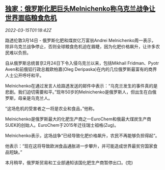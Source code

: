 <!--1647307863000-->
[独家：俄罗斯化肥巨头Melnichenko称乌克兰战争让世界面临粮食危机](https://cn.reuters.com/article/russia-melnichenko-food-fertilizer-price-idCNKCS2LC033)
------

<div><i>2022-03-15T01:18:42Z</i></div><p>路透伦敦3月14日 - 俄罗斯化肥和煤炭亿万富翁Andrei Melnichenko周一表示，除非乌克兰战争停止，否则全球粮食危机迫在眉睫，因为化肥价格飙升，让许多农民难以负担。</p><p>自从俄罗斯总统普京2月24日下令入侵乌克兰以来，包括Mikhail Fridman、Pyotr Aven和前俄铝行政总裁欧柏嘉(Oleg Deripaska)在内的几位俄罗斯最富有的商界人士公开呼吁和平。</p><p>Melnichenko在通过发言人给路透发送的邮件中表示：“乌克兰发生的事件真的是悲剧。我们迫切需要和平。”现年50岁的Melnichenko是俄罗斯人，但出生在白俄罗斯，母亲是乌克兰人。</p><p>“这场危机的受害者之一将是农业和食品，”他称。</p><p>Melnichenko是俄罗斯最大的化肥生产商之一EuroChem和俄最大煤炭生产商SUEK的创始人。EuroChem于2015年迁往瑞士祖格(Zug)。</p><p>Melnichenko表示，这场战争“已经导致化肥价格飙升，农民不再能够负担得起“。</p><p>他表示：“现在这将导致欧洲食品通胀进一步攀升，并可能造成世界最贫穷国家食品短缺。”</p><p>本月稍早，俄罗斯贸易和工业部通知该国化肥生产商暂停出口。(完)</p>
